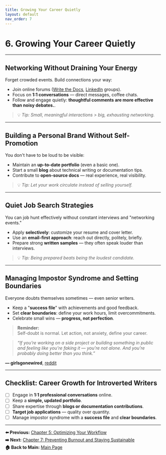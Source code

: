 ```yaml
---
title: Growing Your Career Quietly
layout: default
nav_order: 7
---
```


# 6. Growing Your Career Quietly

---

## Networking Without Draining Your Energy

Forget crowded events. Build connections your way:

- Join online forums ([Write the Docs](https://www.writethedocs.org/), [LinkedIn](linkedin.com) groups).  
- Focus on **1:1 conversations** — direct messages, coffee chats.  
- Follow and engage quietly: **thoughtful comments are more effective than noisy debates.**.  

>💡 *Tip: Small, meaningful interactions > big, exhausting networking.*

---

## Building a Personal Brand Without Self-Promotion

You don't have to be loud to be visible:

- Maintain an **up-to-date portfolio** (even a basic one).  
- Start a small **blog** about technical writing or documentation tips.  
- Contribute to **open-source docs** — real experience, real visibility.  

> 💡 *Tip: Let your work circulate instead of selling yourself.*

---

## Quiet Job Search Strategies

You can job hunt effectively without constant interviews and "networking events."

- Apply **selectively**: customize your resume and cover letter.  
- Use an **email-first approach**: reach out directly, politely, briefly.  
- Prepare strong **written samples** — they often speak louder than interviews.  

>💡 *Tip: Being prepared beats being the loudest candidate.*

---

## Managing Impostor Syndrome and Setting Boundaries

Everyone doubts themselves sometimes — even senior writers.

- Keep a "**success file**" with achievements and good feedback.  
- Set **clear boundaries**: define your work hours, limit overcommitments.  
- Celebrate small wins — **progress, not perfection**.  

> **Reminder:**  
> Self-doubt is normal. Let action, not anxiety, define your career.

> _“If you’re working on a side project or building something in public and feeling like you’re faking it — you're not alone. And you’re probably doing better than you think.”_  

**— girlsgonewired**, [reddit](https://www.reddit.com/r/girlsgonewired/comments/1jz41cx/dealing_with_impostor_feelings_as_a_selftaught/)

---

## Checklist: Career Growth for Introverted Writers

- [ ] Engage in **1:1 professional conversations** online.  
- [ ] Keep a **simple, updated portfolio**.  
- [ ] Share expertise through **blogs or documentation contributions**.  
- [ ] **Target job applications** — quality over quantity.  
- [ ] Manage impostor syndrome with a **success file** and **clear boundaries**.
---

**⬅️ Previous:** [Chapter 5: Optimizing Your Workflow](docs/chapter-5-workflow.md)  
**➡️ Next:** [Chapter 7: Preventing Burnout and Staying Sustainable](docs/chapter-7-burnout.md)  
**🏠 Back to Main:** [Main Page](index.md)
